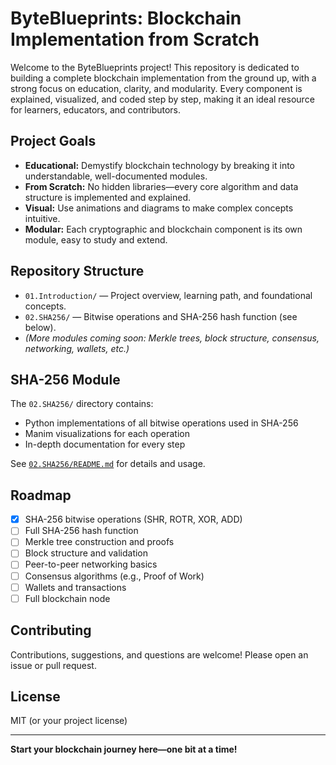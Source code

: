# ByteBlueprints: Blockchain Implementation from Scratch

Welcome to the ByteBlueprints project! This repository is dedicated to building a complete blockchain implementation from the ground up, with a strong focus on education, clarity, and modularity. Every component is explained, visualized, and coded step by step, making it an ideal resource for learners, educators, and contributors.

## Project Goals
- **Educational:** Demystify blockchain technology by breaking it into understandable, well-documented modules.
- **From Scratch:** No hidden libraries—every core algorithm and data structure is implemented and explained.
- **Visual:** Use animations and diagrams to make complex concepts intuitive.
- **Modular:** Each cryptographic and blockchain component is its own module, easy to study and extend.

## Repository Structure

- `01.Introduction/` — Project overview, learning path, and foundational concepts.
- `02.SHA256/` — Bitwise operations and SHA-256 hash function (see below).
- *(More modules coming soon: Merkle trees, block structure, consensus, networking, wallets, etc.)*

## SHA-256 Module
The `02.SHA256/` directory contains:
- Python implementations of all bitwise operations used in SHA-256
- Manim visualizations for each operation
- In-depth documentation for every step

See [`02.SHA256/README.md`](02.SHA256/README.md) for details and usage.

## Roadmap
- [x] SHA-256 bitwise operations (SHR, ROTR, XOR, ADD)
- [ ] Full SHA-256 hash function
- [ ] Merkle tree construction and proofs
- [ ] Block structure and validation
- [ ] Peer-to-peer networking basics
- [ ] Consensus algorithms (e.g., Proof of Work)
- [ ] Wallets and transactions
- [ ] Full blockchain node

## Contributing
Contributions, suggestions, and questions are welcome! Please open an issue or pull request.

## License
MIT (or your project license)

---
**Start your blockchain journey here—one bit at a time!**
